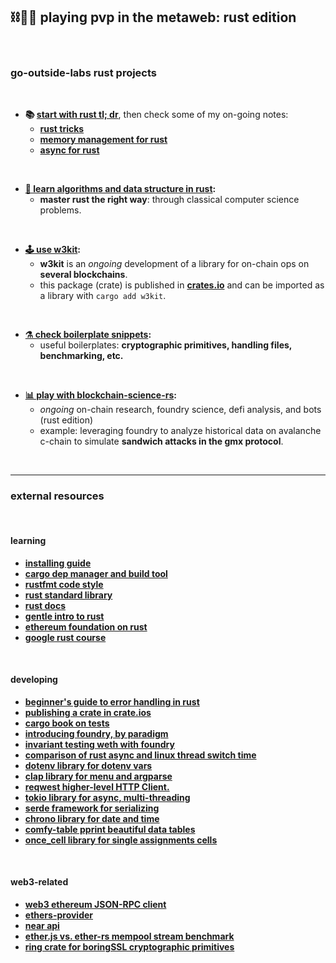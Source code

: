 ## ⛓️🧰🦀 playing pvp in the metaweb: rust edition

<br>


### go-outside-labs rust projects

<br>

* **📚 [start with rust tl; dr](rust_tldr.md)**, then check some of my on-going notes:
    *  **[rust tricks](rust_tricks.md)**
    *  **[memory management for rust](rust_memory.md)**
    * **[async for rust](rust_async.md)**

<br>


* **[📖 learn algorithms and data structure in rust](https://github.com/go-outside-labs/algorithms-and-data-structures-rs):**
  - **master rust the right way**: through classical computer science problems.

<br>

* **[🕹 use w3kit](w3kit):**
    - **w3kit** is an *ongoing* development of a library for on-chain ops on **several blockchains**.
    - this package (crate) is published in **[crates.io](https://crates.io/crates/w3kit)** and can be imported as a library with `cargo add w3kit`.

<br>

* **[⚗️ check boilerplate snippets](boilerplates):**
    - useful boilerplates: **cryptographic primitives, handling files, benchmarking, etc.**


<br>

* **[📊 play with blockchain-science-rs](https://github.com/go-outside-labs/blockchain-science-rs):**
    - *ongoing* on-chain research, foundry science, defi analysis, and bots (rust edition)
    - example: leveraging foundry to analyze historical data on avalanche c-chain to simulate **sandwich attacks in the gmx protocol**.

<br>


----

### external resources

<br>

#### learning

* **[installing guide](https://web.mit.edu/rust-lang_v1.25/arch/amd64_ubuntu1404/share/doc/rust/html/)**
* **[cargo dep manager and build tool](https://doc.rust-lang.org/cargo/)**
* **[rustfmt code style](https://github.com/rust-lang/rustfmt)**
* **[rust standard library](https://doc.rust-lang.org/std/index.html)**
* **[rust docs](https://doc.rust-lang.org/stable/book/)**
* **[gentle intro to rust](https://stevedonovan.github.io/rust-gentle-intro/readme.html)**
* **[ethereum foundation on rust](https://ethereum.org/en/developers/docs/programming-languages/rust/)**
* **[google rust course](https://github.com/google/comprehensive-rust)**


<br>


#### developing

* **[beginner's guide to error handling in rust](https://www.sheshbabu.com/posts/rust-error-handling/)**
* **[publishing a crate in crate.ios](https://doc.rust-lang.org/cargo/reference/publishing.html)**
* **[cargo book on tests](https://doc.rust-lang.org/cargo/guide/tests.html)**
* **[introducing foundry, by paradigm](https://www.paradigm.xyz/2021/12/introducing-the-foundry-ethereum-development-toolbox)**
* **[invariant testing weth with foundry](https://mirror.xyz/horsefacts.eth/Jex2YVaO65dda6zEyfM_-DXlXhOWCAoSpOx5PLocYgw)**
* **[comparison of rust async and linux thread switch time](https://github.com/jimblandy/context-switch)**
* **[dotenv library for dotenv vars](https://crates.io/crates/dotenv)**
* **[clap library for menu and argparse](https://docs.rs/clap/latest/clap/)**
* **[reqwest higher-level HTTP Client.](https://docs.rs/reqwest/latest/reqwest/)**
* **[tokio library for async, multi-threading](https://tokio.rs/tokio/tutorial/async)**
* **[serde framework for serializing](https://serde.rs/)**
* **[chrono library for date and time](https://docs.rs/chrono/latest/chrono/)**
* **[comfy-table pprint beautiful data tables](https://crates.io/crates/comfy-table)**
* **[once_cell library for single assignments cells](https://crates.io/crates/once_cell)**

<br>

#### web3-related

* **[web3 ethereum JSON-RPC client](https://crates.io/crates/web3)**
* **[ethers-provider](https://crates.io/crates/ethers-providers)**
* **[near api](https://crates.io/crates/near-api-tokio)**
* **[ether.js vs. ether-rs mempool stream benchmark](https://github.com/CodeForcer/rust-pending-stream)**
* **[ring crate for boringSSL cryptographic primitives](https://briansmith.org/rustdoc/ring/index.html)**



<br>

